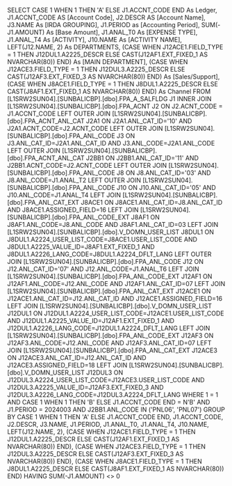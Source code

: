 SELECT
    CASE 1 WHEN 1 THEN 'A' ELSE J1.ACCNT_CODE END As Ledger,
    J1.ACCNT_CODE AS [Account Code],
    J2.DESCR AS [Account Name],
    J3.NAME As [IRDA GROUPING],
    J1.PERIOD as [Accounting Period],
    SUM(-J1.AMOUNT) As [Base Amount],
    J1.ANAL_T0 As [EXPENSE TYPE],
    J1.ANAL_T4 As [ACTIVITY],
    J10.NAME As [ACTIVITY NAME],
    LEFT(J12.NAME, 2) As DEPARTMENTS,
    (CASE WHEN J12ACE1.FIELD_TYPE = 1 THEN J12DUL1.A2225_DESCR ELSE CAST(J12AF1.EXT_FIXED_1 AS NVARCHAR(80)) END) As [MAIN DEPARTMENT],
    (CASE WHEN J12ACE3.FIELD_TYPE = 1 THEN J12DUL3.A2225_DESCR ELSE CAST(J12AF3.EXT_FIXED_3 AS NVARCHAR(80)) END) As [Sales/Support],
    (CASE WHEN J8ACE1.FIELD_TYPE = 1 THEN J8DUL1.A2225_DESCR ELSE CAST(J8AF1.EXT_FIXED_1 AS NVARCHAR(80)) END) As Channel
FROM
    [L1SRW2SUN04].[SUNBALICBP].[dbo].FPA_A_SALFLDG J1
INNER JOIN 
    [L1SRW2SUN04].[SUNBALICBP].[dbo].FPA_ACNT J2 ON J2.ACNT_CODE = J1.ACCNT_CODE
LEFT OUTER JOIN 
    [L1SRW2SUN04].[SUNBALICBP].[dbo].FPA_ACNT_ANL_CAT J2A1 ON J2A1.ANL_CAT_ID='10' AND J2A1.ACNT_CODE=J2.ACNT_CODE
LEFT OUTER JOIN 
    [L1SRW2SUN04].[SUNBALICBP].[dbo].FPA_ANL_CODE J3 ON J3.ANL_CAT_ID=J2A1.ANL_CAT_ID AND J3.ANL_CODE=J2A1.ANL_CODE
LEFT OUTER JOIN 
    [L1SRW2SUN04].[SUNBALICBP].[dbo].FPA_ACNT_ANL_CAT J2BB1 ON J2BB1.ANL_CAT_ID='11' AND J2BB1.ACNT_CODE=J2.ACNT_CODE
LEFT OUTER JOIN 
    [L1SRW2SUN04].[SUNBALICBP].[dbo].FPA_ANL_CODE J8 ON J8.ANL_CAT_ID='03' AND J8.ANL_CODE=J1.ANAL_T2
LEFT OUTER JOIN 
    [L1SRW2SUN04].[SUNBALICBP].[dbo].FPA_ANL_CODE J10 ON J10.ANL_CAT_ID='05' AND J10.ANL_CODE=J1.ANAL_T4
LEFT JOIN 
    [L1SRW2SUN04].[SUNBALICBP].[dbo].FPA_ANL_CAT_EXT J8ACE1 ON J8ACE1.ANL_CAT_ID=J8.ANL_CAT_ID AND J8ACE1.ASSIGNED_FIELD=16 
LEFT JOIN 
    [L1SRW2SUN04].[SUNBALICBP].[dbo].FPA_ANL_CODE_EXT J8AF1 ON J8AF1.ANL_CODE=J8.ANL_CODE AND J8AF1.ANL_CAT_ID=03
LEFT JOIN 
    [L1SRW2SUN04].[SUNBALICBP].[dbo].V_DOMN_USER_LIST J8DUL1 ON J8DUL1.A2224_USER_LIST_CODE=J8ACE1.USER_LIST_CODE AND J8DUL1.A2225_VALUE_ID=J8AF1.EXT_FIXED_1 AND J8DUL1.A2226_LANG_CODE=J8DUL1.A2224_DFLT_LANG 
LEFT OUTER JOIN 
    [L1SRW2SUN04].[SUNBALICBP].[dbo].FPA_ANL_CODE J12 ON J12.ANL_CAT_ID='07' AND J12.ANL_CODE=J1.ANAL_T6
LEFT JOIN 
    [L1SRW2SUN04].[SUNBALICBP].[dbo].FPA_ANL_CODE_EXT J12AF1 ON J12AF1.ANL_CODE=J12.ANL_CODE AND J12AF1.ANL_CAT_ID=07
LEFT JOIN 
    [L1SRW2SUN04].[SUNBALICBP].[dbo].FPA_ANL_CAT_EXT J12ACE1 ON J12ACE1.ANL_CAT_ID=J12.ANL_CAT_ID AND J12ACE1.ASSIGNED_FIELD=16
LEFT JOIN 
    [L1SRW2SUN04].[SUNBALICBP].[dbo].V_DOMN_USER_LIST J12DUL1 ON J12DUL1.A2224_USER_LIST_CODE=J12ACE1.USER_LIST_CODE AND J12DUL1.A2225_VALUE_ID=J12AF1.EXT_FIXED_1 AND J12DUL1.A2226_LANG_CODE=J12DUL1.A2224_DFLT_LANG 
LEFT JOIN 
    [L1SRW2SUN04].[SUNBALICBP].[dbo].FPA_ANL_CODE_EXT J12AF3 ON J12AF3.ANL_CODE=J12.ANL_CODE AND J12AF3.ANL_CAT_ID=07
LEFT JOIN 
    [L1SRW2SUN04].[SUNBALICBP].[dbo].FPA_ANL_CAT_EXT J12ACE3 ON J12ACE3.ANL_CAT_ID=J12.ANL_CAT_ID AND J12ACE3.ASSIGNED_FIELD=18 
LEFT JOIN 
    [L1SRW2SUN04].[SUNBALICBP].[dbo].V_DOMN_USER_LIST J12DUL3 ON J12DUL3.A2224_USER_LIST_CODE=J12ACE3.USER_LIST_CODE AND J12DUL3.A2225_VALUE_ID=J12AF3.EXT_FIXED_3 AND J12DUL3.A2226_LANG_CODE=J12DUL3.A2224_DFLT_LANG 
WHERE
    1 = 1
    AND CASE 1 WHEN 1 THEN 'B' ELSE J1.ACCNT_CODE END = N'B'
    AND J1.PERIOD = 2024003
    AND J2BB1.ANL_CODE IN ('PNL06', 'PNL07')
GROUP BY 
    CASE 1 WHEN 1 THEN 'A' ELSE J1.ACCNT_CODE END,
    J1.ACCNT_CODE,
    J2.DESCR,
    J3.NAME,
    J1.PERIOD,
    J1.ANAL_T0,
    J1.ANAL_T4,
    J10.NAME,
    LEFT(J12.NAME, 2),
    (CASE WHEN J12ACE1.FIELD_TYPE = 1 THEN J12DUL1.A2225_DESCR ELSE CAST(J12AF1.EXT_FIXED_1 AS NVARCHAR(80)) END),
    (CASE WHEN J12ACE3.FIELD_TYPE = 1 THEN J12DUL3.A2225_DESCR ELSE CAST(J12AF3.EXT_FIXED_3 AS NVARCHAR(80)) END),
    (CASE WHEN J8ACE1.FIELD_TYPE = 1 THEN J8DUL1.A2225_DESCR ELSE CAST(J8AF1.EXT_FIXED_1 AS NVARCHAR(80)) END)
HAVING 
    SUM(-J1.AMOUNT) <> 0

